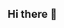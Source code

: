 ## Hi there 👋

<!--
**Mohammad-Faraji/Mohammad-Faraji** is a ✨ _special_ ✨ repository because its `README.md` (this file) appears on your GitHub profile.

Here are some ideas to get you started:

<h1 align="center">Hi 👋, I'm Abolfazl Shabani</h1>
<h3 align="center">A Passionate Backend Developer from Iran</h3>

<img align="right" alt="Coding Animation" width="400" src="https://mir-s3-cdn-cf.behance.net/project_modules/hd/06f21a161921919.63cd7887d0a70.gif">

<p align="left"> <img src="https://komarev.com/ghpvc/?username=abolfazlshs80&label=Profile%20views&color=0e75b6&style=flat" alt="Profile Views" /> </p>

### About Me
- 🌱 I’m currently learning **ASP.NET** and advancing my skills in backend development.
- 👨‍💻 You can explore all of my projects [here](https://github.com/abolfazlshs80).
- 💬 Ask me about **C#**, **.NET**, and backend technologies.
- 📫 Reach me at **abolfazlshs80@gmail.com**.
---


## 🌐 Socials:
[![LinkedIn](https://img.shields.io/badge/LinkedIn-0077B5?style=for-the-badge&logo=linkedin&logoColor=white)](https://www.linkedin.com/in/abolfaazl-shabaani-612039362)
[![Telegram](https://img.shields.io/badge/Telegram-2CA5E0?style=for-the-badge&logo=telegram&logoColor=white)](https://t.me/dotnet_iran98)
